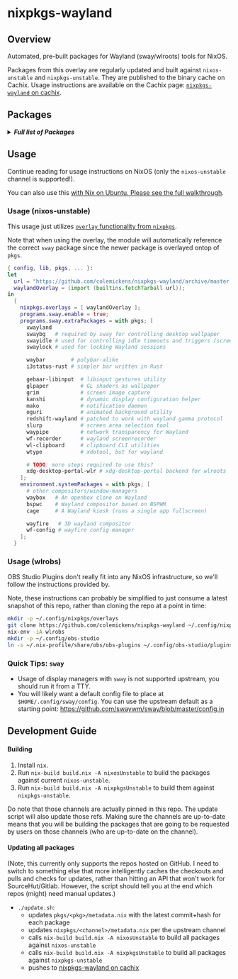 # nixpkgs-wayland

## Overview

Automated, pre-built packages for Wayland (sway/wlroots) tools for NixOS.

Packages from this overlay are regularly updated and built against `nixos-unstable` and `nixpkgs-unstable`. They are published to the binary cache on Cachix. Usage instructions are available on the Cachix page: [`nixpkgs-wayland` on cachix](https://nixpkgs-wayland.cachix.org).



## Packages

<details><summary><em><b>Full list of Packages</b></em></summary>

<!--pkgs-->
| Attribute Name | Last Upstream Commit Time |
| -------------- | ------------------------- |
| nixpkgs/nixos-unstable | [2019-10-20 17:12](https://github.com/nixos/nixpkgs-channels/commits/f35f0880f2cdbc8c1bc81492811251f120d7a9bc) |
| nixpkgs/nixpkgs-unstable | [2019-10-21 01:51](https://github.com/nixos/nixpkgs-channels/commits/91d5b3f07d27622ff620ff31fa5edce15a5822fa) |
| pkgs/cage | [2019-08-27 16:14](https://github.com/Hjdskes/cage/commits/0fb513fb85eb5846eb598b91a0fc79dc16b5da36) |
| pkgs/gebaar-libinput | [2019-04-05 13:27](https://github.com/Coffee2CodeNL/gebaar-libinput/commits/c18c8bd73e79aaf1211bd88bf9cff808273cf6d6) |
| pkgs/grim | [2019-07-20 16:11](https://github.com/emersion/grim/commits/a9af6088d5e6eb31c4c12a659b4641e9398e33e9) |
| pkgs/i3status-rust | [2019-10-12 19:51](https://github.com/greshake/i3status-rust/commits/c0bf8b4b5d846a9b41bf25670d7af1265222adcd) |
| pkgs/kanshi | [2019-09-20 09:59](https://github.com/emersion/kanshi/commits/5a30abdf0b3b39ea21298bea91f28924373e4f0b) |
| pkgs/mako | [2019-10-04 14:34](https://github.com/emersion/mako/commits/21d9f1e9deb85102ce6ab2c84bb055b02ea42772) |
| pkgs/oguri | [2019-09-03 02:54](https://github.com/vilhalmer/oguri/commits/5372ee49bb22b0370100be8589f3692da58602e3) |
| pkgs/redshift-wayland | [2019-08-24 15:20](https://github.com/minus7/redshift/commits/7da875d34854a6a34612d5ce4bd8718c32bec804) |
| pkgs/slurp | [2019-08-01 17:25](https://github.com/emersion/slurp/commits/cdab5c9a42b27bb7e0e7894bbd2675637a06ad7e) |
| pkgs/sway | [2019-10-23 07:53](https://github.com/swaywm/sway/commits/06fcebc542a919ab3ab73fad67088ec454713aaa) |
| pkgs/swaybg | [2019-08-08 23:03](https://github.com/swaywm/swaybg/commits/a8f109af90353369e7e2e689efe8ce06eb9c60ac) |
| pkgs/swayidle | [2019-08-27 15:18](https://github.com/swaywm/swayidle/commits/844dfde8538c1f55aaf254c18649d419bdff7a92) |
| pkgs/swaylock | [2019-09-12 20:33](https://github.com/swaywm/swaylock/commits/426e1ce93d1344414bd3fa0eb7cd50d7ca9ec075) |
| pkgs/waybar | [2019-10-19 15:19](https://github.com/Alexays/waybar/commits/7f7ebb5367751c9c6eb82226c9168cf6e809d16c) |
| pkgs/waybox | [2019-06-19 22:09](https://github.com/wizbright/waybox/commits/bed7b707f24613dae334de6e7bd8f4e3313fa249) |
| pkgs/wayfire | [2019-10-14 20:34](https://github.com/WayfireWM/wayfire/commits/13fe9735ac2c0b278eb55df3ec96e4844266305b) |
| pkgs/wf-config | [2019-10-07 21:06](https://github.com/WayfireWM/wf-config/commits/c32580e04d0ebc93dbd439f77a2158b96cdc8dce) |
| pkgs/wf-recorder | [2019-10-22 10:16](https://github.com/ammen99/wf-recorder/commits/7cb37c47e30b477f97bebb027748f8f7ab92478f) |
| pkgs/wl-clipboard | [2019-10-03 12:16](https://github.com/bugaevc/wl-clipboard/commits/f3a45f69f7d14e7f7050bca4cbf6fea6697d1455) |
| pkgs/wdisplays | [2019-10-05 01:27](https://github.com/cyclopsian/wdisplays/commits/a3d3d13a017d4a5b461311d6d477e94b36f29990) |
| pkgs/wldash | [2019-10-05 20:43](https://github.com/kennylevinsen/wldash/commits/9233128b7c90537cb2157139a7ed1a3d0fbdfd8e) |
| pkgs/wlroots | [2019-10-23 09:36](https://github.com/swaywm/wlroots/commits/e97c2c3639119831ced4f6b9f704b096c2075973) |
| pkgs/wtype | [2019-07-01 15:33](https://github.com/atx/wtype/commits/9752f420ffb1dd8b9cbc692d9f90cbe2cca343d9) |
| pkgs/xdg-desktop-portal-wlr | [2019-07-24 16:38](https://github.com/emersion/xdg-desktop-portal-wlr/commits/13076d0c10613e9ae73e61dd82b24ae9a6529667) |
<!--pkgs-->

</details>

## Usage

Continue reading for usage instructions on NixOS (only the `nixos-unstable` channel is supported!).

You can also use this [with Nix on Ubuntu. Please see the full walkthrough](docs/sway-on-ubuntu/).

### Usage (nixos-unstable)

This usage just utilizes [`overlay` functionality from `nixpkgs`]().

Note that when using the overlay, the module will automatically reference the correct
`sway` package since the newer package is overlayed ontop of `pkgs`.

```nix
{ config, lib, pkgs, ... }:
let
  url = "https://github.com/colemickens/nixpkgs-wayland/archive/master.tar.gz";
  waylandOverlay = (import (builtins.fetchTarball url));
in
  {
    nixpkgs.overlays = [ waylandOverlay ];
    programs.sway.enable = true;
    programs.sway.extraPackages = with pkgs; [
      xwayland
      swaybg   # required by sway for controlling desktop wallpaper
      swayidle # used for controlling idle timeouts and triggers (screen locking, etc)
      swaylock # used for locking Wayland sessions

      waybar        # polybar-alike
      i3status-rust # simpler bar written in Rust

      gebaar-libinput  # libinput gestures utility
      glpaper          # GL shaders as wallpaper
      grim             # screen image capture
      kanshi           # dynamic display configuration helper
      mako             # notification daemon
      oguri            # animated background utility
      redshift-wayland # patched to work with wayland gamma protocol
      slurp            # screen area selection tool
      waypipe          # network transparency for Wayland
      wf-recorder      # wayland screenrecorder
      wl-clipboard     # clipboard CLI utilities
      wtype            # xdotool, but for wayland

      # TODO: more steps required to use this?
      xdg-desktop-portal-wlr # xdg-desktop-portal backend for wlroots
    ];
    environment.systemPackages = with pkgs; [
      # other compositors/window-managers
      waybox   # An openbox clone on Wayland
      bspwc    # Wayland compositor based on BSPWM
      cage     # A Wayland kiosk (runs a single app fullscreen)

      wayfire   # 3D wayland compositor
      wf-config # wayfire config manager
    ];
  }
```

### Usage (wlrobs)

OBS Studio Plugins don't really fit into any NixOS infrastructure, so we'll
follow the instructions provided by.

Note, these instructions can probably be simplified to just consume a latest snapshot of this repo, rather than cloning the repo at a point in time:

```bash
mkdir -p ~/.config/nixpkgs/overlays
git clone https://github.com/colemickens/nixpkgs-wayland ~/.config/nixpkgs/overlays/nixpkgs-wayland
nix-env -iA wlrobs
mkdir -p ~/.config/obs-studio
ln -s ~/.nix-profile/share/obs/obs-plugins ~/.config/obs-studio/plugins
```

### Quick Tips: `sway`

* Usage of display managers with `sway` is not supported upstream, you should run it from a TTY.
* You will likely want a default config file to place at `$HOME/.config/sway/config`. You can use the upstream default as a starting point: https://github.com/swaywm/sway/blob/master/config.in

## Development Guide

#### Building

1. Install `nix`.
2. Run `nix-build build.nix -A nixosUnstable` to build the packages against current `nixos-unstable`.
3. Run `nix-build build.nix -A nixpkgsUnstable` to build them against `nixpkgs-unstable`.

Do note that those channels are actually pinned in this repo. The update script will also update those
refs. Making sure the channels are up-to-date means that you will be building the packages that are going
to be requested by users on those channels (who are up-to-date on the channel).

#### Updating all packages

(Note, this currently only supports the repos hosted on GitHub. I need to switch to something else that
more intelligently caches the checkouts and pulls and checks for updates, rather than hitting an API that
won't work for SourceHut/Gitlab. However, the script should tell you at the end which repos (might) need 
manual updates.)

* `./update.sh`:
  * updates `pkgs/<pkg>/metadata.nix` with the latest commit+hash for each package
  * updates `nixpkgs/<channel>/metadata.nix` per the upstream channel
  * calls `nix-build build.nix -A nixosUnstable` to build all packages against `nixos-unstable`
  * calls `nix-build build.nix -A nixpkgsUnstable` to build all packages against `nixpkgs-unstable`
  * pushes to [nixpkgs-wayland on cachix](https://nixpkgs-wayland.cachix.org)
